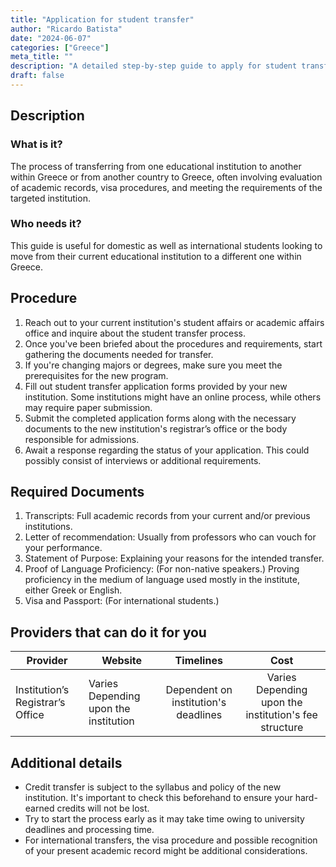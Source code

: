 ```yaml
---
title: "Application for student transfer"
author: "Ricardo Batista"
date: "2024-06-07"
categories: ["Greece"]
meta_title: ""
description: "A detailed step-by-step guide to apply for student transfer in Greece, including the procedure, required documents, and potential service providers."
draft: false
---
```


## Description
### What is it?
The process of transferring from one educational institution to another within Greece or from another country to Greece, often involving evaluation of academic records, visa procedures, and meeting the requirements of the targeted institution.

### Who needs it?
This guide is useful for domestic as well as international students looking to move from their current educational institution to a different one within Greece.

## Procedure

1. Reach out to your current institution's student affairs or academic affairs office and inquire about the student transfer process. 
2. Once you've been briefed about the procedures and requirements, start gathering the documents needed for transfer.
3. If you're changing majors or degrees, make sure you meet the prerequisites for the new program.
4. Fill out student transfer application forms provided by your new institution. Some institutions might have an online process, while others may require paper submission.
5. Submit the completed application forms along with the necessary documents to the new institution's registrar’s office or the body responsible for admissions.
6. Await a response regarding the status of your application. This could possibly consist of interviews or additional requirements.

## Required Documents

1. Transcripts: Full academic records from your current and/or previous institutions.
2. Letter of recommendation: Usually from professors who can vouch for your performance.
3. Statement of Purpose: Explaining your reasons for the intended transfer.
4. Proof of Language Proficiency: (For non-native speakers.) Proving proficiency in the medium of language used mostly in the institute, either Greek or English.
5. Visa and Passport: (For international students.)

## Providers that can do it for you

| Provider        |     Website     |     Timelines    |       Cost      |
| --------------- | --------------- |  :-------------: | :-------------: |
| Institution’s Registrar’s Office | Varies Depending upon the institution | Dependent on institution's deadlines | Varies Depending upon the institution's fee structure |

## Additional details
- Credit transfer is subject to the syllabus and policy of the new institution. It's important to check this beforehand to ensure your hard-earned credits will not be lost.
- Try to start the process early as it may take time owing to university deadlines and processing time.
- For international transfers, the visa procedure and possible recognition of your present academic record might be additional considerations.